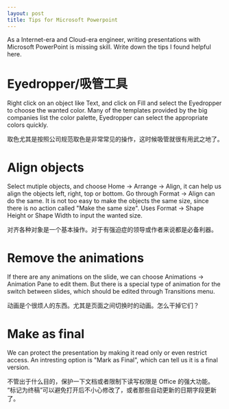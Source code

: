 ```yaml
---
layout: post
title: Tips for Microsoft Powerpoint
---
```


As a Internet-era and Cloud-era engineer, writing presentations with Microsoft
PowerPoint is missing skill. Write down the tips I found helpful here.

# Eyedropper/吸管工具

Right click on an object like Text, and click on Fill and select the Eyedropper
to choose the wanted color. Many of the templates provided by the big companies
list the color palette, Eyedropper can select the appropriate colors quickly.

取色尤其是按照公司规范取色是非常常见的操作，这时候吸管就很有用武之地了。


# Align objects

Select mutiple objects, and choose Home -> Arrange -> Align, it can help us
align the objects left, right, top or bottom. Go through Format -> Align can
do the same. It is not too easy to make the objects the same size, since there
is no action called "Make the same size". Uses Format -> Shape Height or Shape
Width to input the wanted size.

对齐各种对象是一个基本操作。对于有强迫症的领导或作者来说都是必备利器。


# Remove the animations

If there are any animations on the slide, we can choose Animations -> Animation
Pane to edit them. But there is a special type of animation for the switch
between slides, which should be edited through Transitions menu.

动画是个很烦人的东西。尤其是页面之间切换时的动画。怎么干掉它们？


# Make as final

We can protect the presentation by making it read only or even restrict access.
An intresting option is "Mark as Final", which can tell us it is a final
version.

不管出于什么目的，保护一下文档或者限制下读写权限是 Office 的强大功能。
“标记为终稿”可以避免打开后不小心修改了，或者那些自动更新的日期字段更新了。

